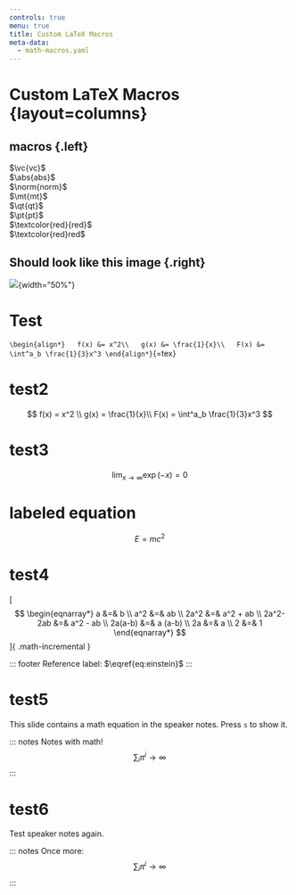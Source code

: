 ```yaml
---
controls: true
menu: true
title: Custom LaTeX Macros
meta-data:
  - math-macros.yaml
---
```


# Custom LaTeX Macros {layout=columns}

## macros {.left}

$\vc{vc}$\
$\abs{abs}$\
$\norm{norm}$\
$\mt{mt}$\
$\qt{qt}$\
$\pt{pt}$\
$\textcolor{red}{red}$\
$\textcolor{red}red$


## Should look like this image {.right}

![](include/latex_macros.png){width="50%"}

# Test

`\begin{align*}   f(x) &= x^2\\   g(x) &= \frac{1}{x}\\   F(x) &= \int^a_b \frac{1}{3}x^3 \end{align*}`{=tex}

# test2

$$
  f(x) = x^2 \\
  g(x) = \frac{1}{x}\\
  F(x) = \int^a_b \frac{1}{3}x^3
$$

# test3

$$\lim_{x \to \infty} \exp(-x) = 0$$

# labeled equation

$$\begin{equation}
  E = mc^2
  \label{eq:einstein}
\end{equation}$$

# test4

  [$$
  \begin{eqnarray*}
  a &=& b \\
  a^2 &=& ab \\
  2a^2 &=& a^2 + ab \\
  2a^2-2ab &=& a^2 - ab \\
  2a(a-b) &=& a (a-b) \\
  2a &=& a \\
  2 &=& 1
  \end{eqnarray*}
  $$]{ .math-incremental }

::: footer
Reference label: $\eqref{eq:einstein}$
:::

# test5

This slide contains a math equation in the speaker notes. Press `s` to show it.

::: notes
Notes with math! $$\sum_i \pi^i \to \infty$$
:::

# test6

Test speaker notes again.

::: notes
Once more: $$\sum_i \pi^i \to \infty$$
:::
